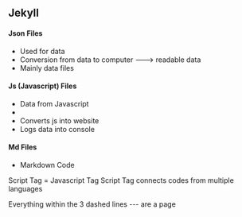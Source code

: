 ## Jekyll

#### Json Files
* Used for data
* Conversion from data to computer ---> readable data
* Mainly data files

#### Js (Javascript) Files
* Data from Javascript
* 
* Converts js into website
* Logs data into console

#### Md Files
* Markdown Code

Script Tag = Javascript Tag
Script Tag connects codes from multiple languages

Everything within the 3 dashed lines --- are a page
